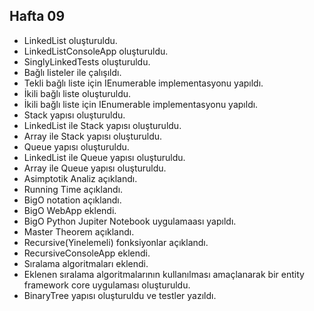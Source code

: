 ## Hafta 09
* LinkedList oluşturuldu.
* LinkedListConsoleApp oluşturuldu.
* SinglyLinkedTests oluşturuldu.
* Bağlı listeler ile çalışıldı.
* Tekli bağlı liste için IEnumerable implementasyonu yapıldı.
* İkili bağlı liste oluşturuldu.
* İkili bağlı liste için IEnumerable implementasyonu yapıldı.
* Stack yapısı oluşturuldu.
* LinkedList ile Stack yapısı oluşturuldu.
* Array ile Stack yapısı oluşturuldu.
* Queue yapısı oluşturuldu.
* LinkedList ile Queue yapısı oluşturuldu.
* Array ile Queue yapısı oluşturuldu.
* Asimptotik Analiz açıklandı.
* Running Time açıklandı.
* BigO notation açıklandı.
* BigO WebApp eklendi.
* BigO Python Jupiter Notebook uygulamaası yapıldı.
* Master Theorem açıklandı.
* Recursive(Yinelemeli) fonksiyonlar açıklandı.
* RecursiveConsoleApp eklendi.
* Sıralama algoritmaları eklendi.
* Eklenen sıralama algoritmalarının kullanılması amaçlanarak bir entity framework core        uygulaması oluşturuldu.
* BinaryTree yapısı oluşturuldu ve testler yazıldı.